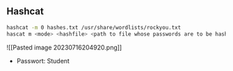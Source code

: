 ## Hashcat
```bash
hashcat -m 0 hashes.txt /usr/share/wordlists/rockyou.txt
hascat m <mode> <hashfile> <path to file whose passwords are to be hashes>
```
![[Pasted image 20230716204920.png]]
- Passwort: Student